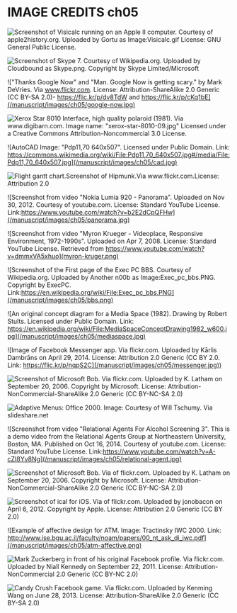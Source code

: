# IMAGE CREDITS ch05


![Screenshot of Visicalc running on an Apple II computer. Courtesy of apple2history.org. Uploaded by Gortu as Image:Visicalc.gif License: GNU General Public License.](/manuscript/images/ch05/visicalc.png)

![Screenshot of Skype 7. Courtesy of Wikipedia.org. Uploaded by Cloudbound as Skype.png. Copyright by Skype Limited/Microsoft](/manuscript/images/ch05/skype.png)

!["Thanks Google Now" and "Man. Google Now is getting scary." by Mark DeVries. Via www.flickr.com. License: Attribution-ShareAlike 2.0 Generic (CC BY-SA 2.0)- https://flic.kr/p/dv8TdW and https://flic.kr/p/cKq1bE](/manuscript/images/ch05/google-now.jpg)

![Xerox Star 8010 Interface, high quality polaroid (1981). Via www.digibarn.com. Image name: "xerox-star-8010-09.jpg" Licensed under a Creative Commons Attribution-Noncommercial 3.0 License.](/manuscript/images/ch05/dtp.jpg)

![AutoCAD Image: "Pdp11,70 640x507". Licensed under Public Domain. Link: https://commons.wikimedia.org/wiki/File:Pdp11,70_640x507.jpg#/media/File:Pdp11,70_640x507.jpg](/manuscript/images/ch05/cad.jpg)

![Flight gantt chart.Screenshot of Hipmunk.Via www.flickr.com.License: Attribution 2.0](/manuscript/images/ch05/hipmunk.png)

![Screenshot from video "Nokia Lumia 920 - Panorama". Uploaded on Nov 30, 2012. Courtesy of youtube.com. License: Standard YouTube License. Link:https://www.youtube.com/watch?v=b2E2dCpQFHw](/manuscript/images/ch05/panorama.jpg)

![Screenshot from video "Myron Krueger - Videoplace, Responsive Environment, 1972-1990s". Uploaded on Apr 7, 2008. License: Standard YouTube License. Retrieved from https://www.youtube.com/watch?v=dmmxVA5xhuo](myron-kruger.png)

![Screenshot of the First page of the Exec PC BBS. Courtesy of Wikipedia.org. Uploaded by Another n00b as Image:Exec_pc_bbs.PNG. Copyright by ExecPC. Link:https://en.wikipedia.org/wiki/File:Exec_pc_bbs.PNG](/manuscript/images/ch05/bbs.png)

![An original concept diagram for a Media Space (1982). Drawing by Robert Stults. Licensed under Public Domain. Link: https://en.wikipedia.org/wiki/File:MediaSpaceConceptDrawing1982_w600.jpg](/manuscript/images/ch05/mediaspace.jpg)

![Image of Facebook Messenger app. Via flickr.com. Uploaded by Kārlis Dambrāns on April 29, 2014. License: Attribution 2.0 Generic (CC BY 2.0. Link: https://flic.kr/p/nqpS2C](/manuscript/images/ch05/messenger.jpg))

![Screenshot of Microsoft Bob. Via flickr.com. Uploaded by K. Latham on September 20, 2006. Copyright by Microsoft. License: Attribution-NonCommercial-ShareAlike 2.0 Generic (CC BY-NC-SA 2.0)](/manuscript/images/ch05/microsoft-bob.jpg)

![Adaptive Menus: Office 2000. Image: Courtesy of Will Tschumy. Via slideshare.net](/manuscript/images/ch05/adaptive-menus.png)

![Screenshot from video "Relational Agents For Alcohol Screening 3". This is a demo video from the Relational Agents Group at Northeastern University, Boston, MA. Published on Oct 16, 2014. Courtesy of youtube.com. License: Standard YouTube License. Link:https://www.youtube.com/watch?v=A-cZI8Yv8Ng](/manuscript/images/ch05/relational-agent.jpg)

![Screenshot of Microsoft Bob. Via of flickr.com. Uploaded by K. Latham on September 20, 2006. Copyright by Microsoft. License: Attribution-NonCommercial-ShareAlike 2.0 Generic (CC BY-NC-SA 2.0)](/manuscript/images/ch05/microsoft-bob.jpg)

![Screenshot of ical for iOS. Via of flickr.com. Uploaded by jonobacon on April 6, 2012. Copyright by Apple.  License: Attribution 2.0 Generic (CC BY 2.0)](/manuscript/images/ch05/ical.png)

![Example of affective design for ATM. Image: Tractinsky IWC 2000. Link: http://www.ise.bgu.ac.il/faculty/noam/papers/00_nt_ask_di_iwc.pdf](/manuscript/images/ch05/atm-affective.png)

![Mark Zuckerberg in front of his original Facebook profile. Via flickr.com. Uploaded by Niall Kennedy on September 22, 2011. License: Attribution-NonCommercial 2.0 Generic (CC BY-NC 2.0)](/manuscript/images/ch05/facebook1.jpg)

![Candy Crush Facebook game. Via flickr.com. Uploaded by Kenming Wang on June 28, 2013. License: Attribution-ShareAlike 2.0 Generic (CC BY-SA 2.0)](/manuscript/images/ch05/facebook2.jpg)
